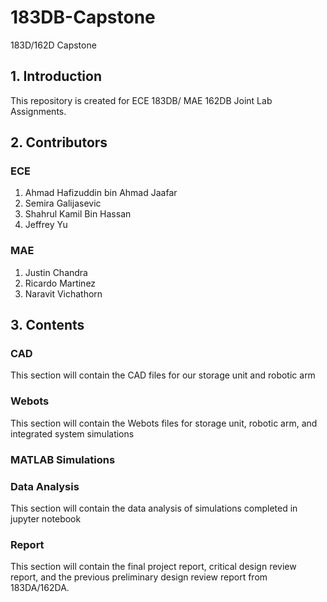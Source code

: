 # 183DB-Capstone
183D/162D Capstone
## 1. Introduction
This repository is created for ECE 183DB/ MAE 162DB Joint Lab Assignments.

## 2. Contributors
### ECE
1. Ahmad Hafizuddin bin Ahmad Jaafar
2. Semira Galijasevic
3. Shahrul Kamil Bin Hassan
4. Jeffrey Yu

### MAE
1. Justin Chandra
2. Ricardo Martinez
3. Naravit Vichathorn

## 3. Contents

### CAD
This section will contain the CAD files for our storage unit and robotic arm

### Webots
This section will contain the Webots files for storage unit, robotic arm, and integrated system simulations
### MATLAB Simulations

### Data Analysis
This section will contain the data analysis of simulations completed in jupyter notebook

### Report
This section will contain the final project report, critical design review report, and the previous preliminary design review report from 183DA/162DA.
